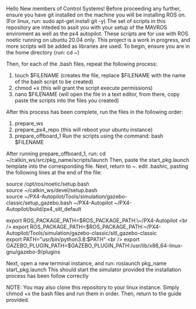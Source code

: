<p>
Hello New members of Control Systems!
Before proceeding any further, ensure you have git installed on the machine you will be installing ROS on. (For linux, run: sudo apt-get install git -y)
The set of scripts in this repository are inteded to assit you with your setup of the MAVROS enviroment as well as the px4 autopilot.
These scripts are for use with ROS noetic running on ubuntu 20.04 only.
This project is a work in progress, and more scripts will be added as libraries are used.
To begin, ensure you are in the home directory (run: cd ~)

Then, for each of the .bash files, repeat the following process:
1. touch $FILENAME (creates the file, replace $FILENAME with the name of the bash script to be created)
2. chmod +x (this will grant the script execute permissions)
3. nano $FILENAME (will open the file in a text editor, from there, copy paste the scripts into the files you created)

After this process has been complete, run the files in the following order:
1. prepare_ws
2. prepare_px4_repo (this will reboot your ubuntu instance)
3. prepare_offboard_1
Run the scripts using the command: bash $FILENAME

After running prepare_offboard_1, run: cd ~/catkin_ws/src/pkg_name/scripts/launch
Then, paste the start_pkg.launch template into the corresponding file.
Next, return to ~.
edit .bashrc, pasting the following lines at the end of the file:

source /opt/ros/noetic/setup.bash <br />
source ~/catkin_ws/devel/setup.bash <br />
source ~/PX4-Autopilot/Tools/simulation/gazebo-classic/setup_gazebo.bash ~/PX4-Autopilot ~/PX4-Autopilot/build/px4_sitl_default <br />

export ROS_PACKAGE_PATH=$ROS_PACKAGE_PATH:\~/PX4-Autopilot <br />
export ROS_PACKAGE_PATH=$ROS_PACKAGE_PATH:\~/PX4-Autopilot/Tools/simulation/gazebo-classic/sitl_gazebo-classic <br />
export PATH="usr/bin/python3.8:$PATH" <br />
export GAZEBO_PLUGIN_PATH=$GAZEBO_PLUGIN_PATH:/usr/lib/x86_64-linux-gnu/gazebo-9/plugins <br />

Next, open a new terminal instance, and run: roslaunch pkg_name start_pkg.launch
This should start the simulator provided the installation process has been follow correctly

NOTE: You may also clone this repository to your linux instance. Simply chmod +x the bash files and run them in order. Then, return to the guide provided.
</p>
